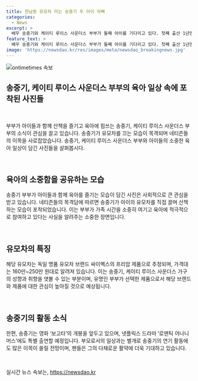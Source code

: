 ```yaml
---
title: 한남동 유모차 미는 송중기 두 아이 아빠
categories:
  - News
excerpt: >
  배우 송중기와 케이티 루이스 사운더스 부부가 둘째 아이를 기다리고 있다. 첫째 출산 1년만에 둘째를 축복받았으며, 지난해 가을에 결혼하고 올해 초 첫 아이를 출산했다. 송중기는 가족과 함께 산책하는 모습이 포착되며 유모차를 직접 끌고 있었다. 이로 인해 이목을 끌었으며, 8world는 이들의 모습을 보도했다. 송중기는 현재 보고타 영화와 넷플릭스 드라마 로맨틱 어나니머스에 출연할 예정이다.
feature_text: >
  배우 송중기와 케이티 루이스 사운더스 부부가 둘째 아이를 기다리고 있다. 첫째 출산 1년만에 둘째를 축복받았으며, 지난해 가을에 결혼하고 올해 초 첫 아이를 출산했다. 송중기는 가족과 함께 산책하는 모습이 포착되며 유모차를 직접 끌고 있었다. 이로 인해 이목을 끌었으며, 8world는 이들의 모습을 보도했다. 송중기는 현재 보고타 영화와 넷플릭스 드라마 로맨틱 어나니머스에 출연할 예정이다.
image: 'https://newsdao.kr/res/images/meta/newsdao_breakingnews.jpg'
---
```


<p><img src="https://newsdao.kr/res/images/meta/newsdao_breakingnews.jpg" alt="ontimetimes 속보" /></p>

<h2 data-ke-size="size26">송중기, 케이티 루이스 사운더스 부부의 육아 일상 속에 포착된 사진들</h2>

<p data-ke-size="size16">&nbsp;</p>

<p>부부가 아이들과 함께 산책을 즐기고 육아에 힘쓰는 송중기, 케이티 루이스 사운더스 부부의 소식이 관심을 끌고 있습니다. 송중기가 유모차를 끄는 모습이 목격되며 네티즌들의 이목을 사로잡았습니다. 송중기, 케이티 루이스 사운더스 부부와 아이들의 소중한 육아 일상이 담긴 사진들을 살펴봅시다.</p></p>

<p data-ke-size="size16">&nbsp;</p>

<h2 data-ke-size="size26">육아의 소중함을 공유하는 모습</h2>

<p data-ke-size="size16">송중기 부부가 아이들과 함께 육아를 즐기는 모습이 담긴 사진은 사회적으로 큰 관심을 받고 있습니다. 네티즌들의 목격담에 따르면 송중기가 아이의 유모차를 직접 끌며 산책하는 모습이 포착되었습니다. 이는 부부가 가족 시간을 소중히 여기고 육아에 적극적으로 참여하고 있다는 사실을 알려주는 소중한 장면입니다.</p>

<p data-ke-size="size16">&nbsp;</p>

<h2 data-ke-size="size26">유모차의 특징</h2>

<p data-ke-size="size16">해당 유모차는 독일 명품 유모차 브랜드 싸이벡스의 프리암 제품으로 추정되며, 가격대는 160만~250만 원대로 알려져 있습니다. 이는 송중기, 케이티 루이스 사운더스 가구의 성향과 취향을 엿볼 수 있는 부분이며, 유명인 부부가 선택한 제품으로서 해당 브랜드와 제품에 대한 관심이 높아질 것으로 예상됩니다.</p>

<p data-ke-size="size16">&nbsp;</p>

<h2 data-ke-size="size26">송중기의 활동 소식</h2>

<p data-ke-size="size16">한편, 송중기는 영화 ‘보고타’의 개봉을 앞두고 있으며, 넷플릭스 드라마 ‘로맨틱 어나니머스’에도 특별 출연할 예정입니다. 부모로서의 일상과는 별개로 송중기의 연기 활동에도 많은 이목이 쏠릴 전망이며, 팬들은 그의 다채로운 활약에 더욱 기대하고 있습니다.</p>

<p data-ke-size="size16">&nbsp;</p>
실시간 뉴스 속보는, <a href="https://newsdao.kr" rel="dofollow">https://newsdao.kr</a>


